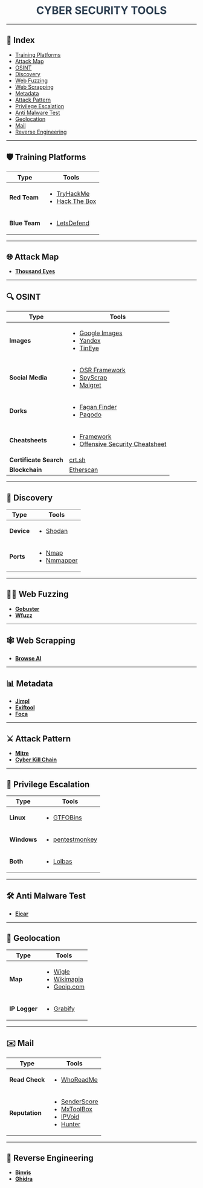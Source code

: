 <div align="center">
  <h1 style="color: #2c3e50;">CYBER SECURITY TOOLS</h1>
</div>

---

## 🔗 Index
- [Training Platforms](#training-platforms)
- [Attack Map](#attack-map)
- [OSINT](#osint)
- [Discovery](#discovery)
- [Web Fuzzing](#web-fuzzing)
- [Web Scrapping](#web-scrapping)
- [Metadata](#metadata)
- [Attack Pattern](#attack-pattern)
- [Privilege Escalation](#privilege-escalation)
- [Anti Malware Test](#anti-malware-test)
- [Geolocation](#geolocation)
- [Mail](#mail)
- [Reverse Engineering](#reverse-engineering)

---

## 🛡 Training Platforms

| **Type**    | **Tools**                                                                                               |
| ----------- | --------------------------------------------------------------------------------------------------------- |
| **Red Team**  | <ul><li>[TryHackMe](https://tryhackme.com)</li><li>[Hack The Box](https://app.hackthebox.com)</li></ul>   |
| **Blue Team** | <ul><li>[LetsDefend](https://letsdefend.io)</li></ul>                                                    |

---

## 🌐 Attack Map

- **[Thousand Eyes](https://www.thousandeyes.com/outages/)**

---

## 🔍 OSINT

| **Type**                | **Tools**                                                                                                                                                        |
| ----------------------- | ------------------------------------------------------------------------------------------------------------------------------------------------------------------ |
| **Images**              | <ul><li>[Google Images](https://images.google.com)</li><li>[Yandex](https://yandex.com)</li><li>[TinEye](https://tineye.com)</li></ul>                            |
| **Social Media**        | <ul><li>[OSR Framework](https://www.osintux.org/documentacion/osrframework)</li><li>[SpyScrap](https://github.com/RuthGnz/SpyScrap)</li><li>[Maigret](https://github.com/soxoj/maigret)</li></ul> |
| **Dorks**               | <ul><li>[Fagan Finder](https://www.faganfinder.com)</li><li>[Pagodo](https://github.com/opsdisk/pagodo)</li></ul>                                                   |
| **Cheatsheets**         | <ul><li>[Framework](https://start.me/p/mw8R0M/curso-osint)</li><li>[Offensive Security Cheatsheet](https://cheatsheet.haax.fr)</li></ul>                       |
| **Certificate Search**  | [crt.sh](https://crt.sh)                                                                                                                                           |
| **Blockchain**          | [Etherscan](https://etherscan.io)                                                                                                                                  |

---

## 🚀 Discovery

| **Type**   | **Tools**                                                                                       |
| ---------- | ----------------------------------------------------------------------------------------------- |
| **Device** | <ul><li>[Shodan](https://www.shodan.io)</li></ul>                                               |
| **Ports**  | <ul><li>[Nmap](https://nmap.org)</li><li>[Nmmapper](https://www.nmmapper.com)</li></ul>           |

---

## 🕵️‍♂️ Web Fuzzing

- **[Gobuster](https://github.com/OJ/gobuster)**
- **[Wfuzz](https://github.com/xmendez/wfuzz)**

---

## 🕸 Web Scrapping

- **[Browse AI](https://www.browse.ai)**

---

## 📊 Metadata

- **[Jimpl](https://jimpl.com)**
- **[Exiftool](https://exiftool.org)**
- **[Foca](https://github.com/ElevenPaths/FOCA)**

---

## ⚔️ Attack Pattern

- **[Mitre](https://attack.mitre.org)**
- **[Cyber Kill Chain](https://www.lockheedmartin.com/en-us/capabilities/cyber/cyber-kill-chain.html)**

---

## 🚀 Privilege Escalation

| **Type**    | **Tools**                                                                                       |
| ----------- | ----------------------------------------------------------------------------------------------- |
| **Linux**   | <ul><li>[GTFOBins](https://gtfobins.github.io)</li></ul>                                         |
| **Windows** | <ul><li>[pentestmonkey](https://pentestmonkey.net)</li></ul>                                      |
| **Both**    | <ul><li>[Lolbas](https://lolbas-project.github.io)</li></ul>                                     |

---

## 🛠 Anti Malware Test

- **[Eicar](https://eicar.eu)**

---

## 📍 Geolocation

| **Type**      | **Tools**                                                                                                   |
| ------------- | ------------------------------------------------------------------------------------------------------------- |
| **Map**       | <ul><li>[Wigle](https://wigle.net)</li><li>[Wikimapia](https://wikimapia.org)</li><li>[Geoip.com](https://geoip.com)</li></ul> |
| **IP Logger** | <ul><li>[Grabify](https://grabify.link)</li></ul>                                                              |

---

## ✉️ Mail

| **Type**       | **Tools**                                                                                                                                      |
| -------------- | ------------------------------------------------------------------------------------------------------------------------------------------------ |
| **Read Check** | <ul><li>[WhoReadMe](https://whoreadme.com)</li></ul>                                                                                            |
| **Reputation** | <ul><li>[SenderScore](https://senderscore.org)</li><li>[MxToolBox](https://mxtoolbox.com/EmailHeaders.aspx)</li><li>[IPVoid](https://www.ipvoid.com)</li><li>[Hunter](https://hunter.io)</li></ul> |

---

## 🔄 Reverse Engineering

- **[Binvis](https://binvis.io)**
- **[Ghidra](https://ghidra-sre.org)**
